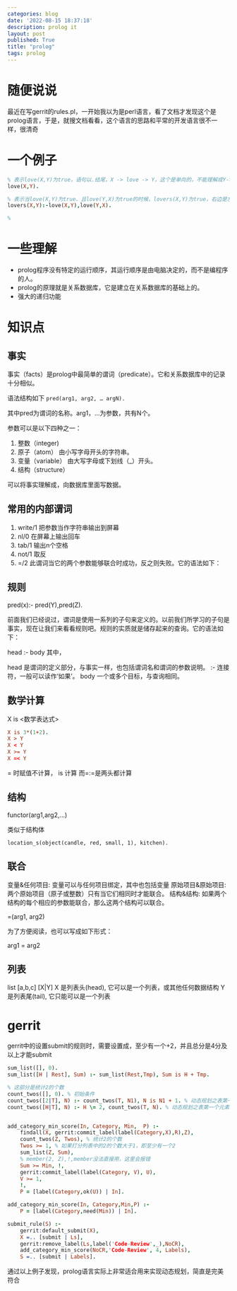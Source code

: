 ```yaml
---
categories: blog
date: '2022-08-15 18:37:18'
description: prolog it
layout: post
published: True
title: "prolog"
tags: prolog
---
```


# 随便说说

最近在写gerrit的rules.pl，一开始我以为是perl语言，看了文档才发现这个是prolog语言，于是，就搜文档看看，这个语言的思路和平常的开发语言很不一样，很清奇

# 一个例子

```prolog
% 表示love(X,Y)为true，语句以.结尾，X -> love -> Y，这个是单向的，不能理解成Y->love->X
love(X,Y).

% 表示当love(X,Y)为true、且love(Y,X)为true的时候，lovers(X,Y)为true，右边是左边的充要条件
lovers(X,Y):-love(X,Y),love(Y,X).

%
```

# 一些理解

- prolog程序没有特定的运行顺序，其运行顺序是由电脑决定的，而不是编程序的人。
- prolog的原理就是关系数据库，它是建立在关系数据库的基础上的。
- 强大的递归功能

# 知识点

## 事实

事实（facts）是prolog中最简单的谓词（predicate）。它和关系数据库中的记录十分相似。

语法结构如下
`pred(arg1, arg2, … argN).`

其中pred为谓词的名称。arg1，…为参数，共有N个。

参数可以是以下四种之一：
1.  整数（integer)
2.  原子（atom）
  由小写字母开头的字符串。
3.  变量（variable）
  由大写字母或下划线（_）开头。
4.  结构（structure）

可以将事实理解成，向数据库里面写数据。

## 常用的内部谓词

1.  write/1 把参数当作字符串输出到屏幕
2.  nl/0 在屏幕上输出回车
3.  tab/1 输出n个空格
4.  not/1 取反
5.  =/2 此谓词当它的两个参数能够联合时成功，反之则失败。它的语法如下：

## 规则

pred(x):- pred(Y),pred(Z).

前面我们已经说过，谓词是使用一系列的子句来定义的。以前我们所学习的子句是事实，现在让我们来看看规则吧。规则的实质就是储存起来的查询。它的语法如下：

head :- body
其中，

head 是谓词的定义部分，与事实一样，也包括谓词名和谓词的参数说明。
:- 连接符，一般可以读作‘如果’。
body 一个或多个目标，与查询相同。

## 数学计算

X is <数学表达式>

```prolog
X is 3*(1+2).
X > Y
X < Y
X >= Y
X =< Y
```

= 时赋值不计算， is 计算 而=:=是两头都计算

## 结构

functor(arg1,arg2,…)

类似于结构体
```
location_s(object(candle, red, small, 1), kitchen).
```

## 联合


变量&任何项目: 变量可以与任何项目绑定，其中也包括变量
原始项目&原始项目: 两个原始项目（原子或整数）只有当它们相同时才能联合。
结构&结构: 如果两个结构的每个相应的参数能联合，那么这两个结构可以联合。

=(arg1, arg2)

为了方便阅读，也可以写成如下形式：

arg1 = arg2

## 列表

list [a,b,c]
[X|Y] X 是列表头(head), 它可以是一个列表，或其他任何数据结构
Y 是列表尾(tail), 它只能可以是一个列表

# gerrit

gerrit中的设置submit的规则时，需要设置成，至少有一个+2，并且总分是4分及以上才能submit

```prolog
sum_list([], 0).
sum_list([H | Rest], Sum) :- sum_list(Rest,Tmp), Sum is H + Tmp.

% 这部分是统计2的个数
count_twos([], 0). % 初始条件
count_twos([2|T], N) :- count_twos(T, N1), N is N1 + 1. % 动态规划之表第一个元素是2
count_twos([H|T], N) :- H \= 2, count_twos(T, N). % 动态规划之表第一个元素不是2


add_category_min_score(In, Category, Min,  P) :-
    findall(X, gerrit:commit_label(label(Category,X),R),Z),
    count_twos(Z, Twos), % 统计2的个数
    Twos >= 1, % 如果打分列表中的2的个数大于1，即至少有一个2
    sum_list(Z, Sum),
    % member(2, Z),!,member没法直接用，这里会报错
    Sum >= Min, !,
    gerrit:commit_label(label(Category, V), U),
    V >= 1,
    !,
    P = [label(Category,ok(U)) | In].

add_category_min_score(In, Category,Min,P) :-
    P = [label(Category,need(Min)) | In].

submit_rule(S) :-
    gerrit:default_submit(X),
    X =.. [submit | Ls],
    gerrit:remove_label(Ls,label('Code-Review',_),NoCR),
    add_category_min_score(NoCR,'Code-Review', 4, Labels),
    S =.. [submit | Labels].
```

通过以上例子发现，prolog语言实际上非常适合用来实现动态规划，简直是完美符合


